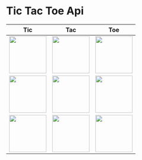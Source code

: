 # Tic Tac Toe Api

|Tic|Tac|Toe|
|-|-|-|
|<a href="https://tic_tac_toe_api.serveo.net/api/v1/t/update_field/0?r=https://github.com/blackgolyb/tictactoe-api"><img src="https://tic_tac_toe_api.serveo.net/api/v1/t/get_field/0" width="100"/></a>|<a href="https://tic_tac_toe_api.serveo.net/api/v1/t/update_field/1?r=https://github.com/blackgolyb/tictactoe-api"><img src="https://tic_tac_toe_api.serveo.net/api/v1/t/get_field/1" width="100"/></a>|<a href="https://tic_tac_toe_api.serveo.net/api/v1/t/update_field/2?r=https://github.com/blackgolyb/tictactoe-api"><img src="https://tic_tac_toe_api.serveo.net/api/v1/t/get_field/2" width="100"/></a>|
|<a href="https://tic_tac_toe_api.serveo.net/api/v1/t/update_field/3?r=https://github.com/blackgolyb/tictactoe-api"><img src="https://tic_tac_toe_api.serveo.net/api/v1/t/get_field/3" width="100"/></a>|<a href="https://tic_tac_toe_api.serveo.net/api/v1/t/update_field/4?r=https://github.com/blackgolyb/tictactoe-api"><img src="https://tic_tac_toe_api.serveo.net/api/v1/t/get_field/4" width="100"/></a>|<a href="https://tic_tac_toe_api.serveo.net/api/v1/t/update_field/5?r=https://github.com/blackgolyb/tictactoe-api"><img src="https://tic_tac_toe_api.serveo.net/api/v1/t/get_field/5" width="100"/></a>|
|<a href="https://tic_tac_toe_api.serveo.net/api/v1/t/update_field/6?r=https://github.com/blackgolyb/tictactoe-api"><img src="https://tic_tac_toe_api.serveo.net/api/v1/t/get_field/6" width="100"/></a>|<a href="https://tic_tac_toe_api.serveo.net/api/v1/t/update_field/7?r=https://github.com/blackgolyb/tictactoe-api"><img src="https://tic_tac_toe_api.serveo.net/api/v1/t/get_field/7" width="100"/></a>|<a href="https://tic_tac_toe_api.serveo.net/api/v1/t/update_field/8?r=https://github.com/blackgolyb/tictactoe-api"><img src="https://tic_tac_toe_api.serveo.net/api/v1/t/get_field/8" width="100"/></a>|
